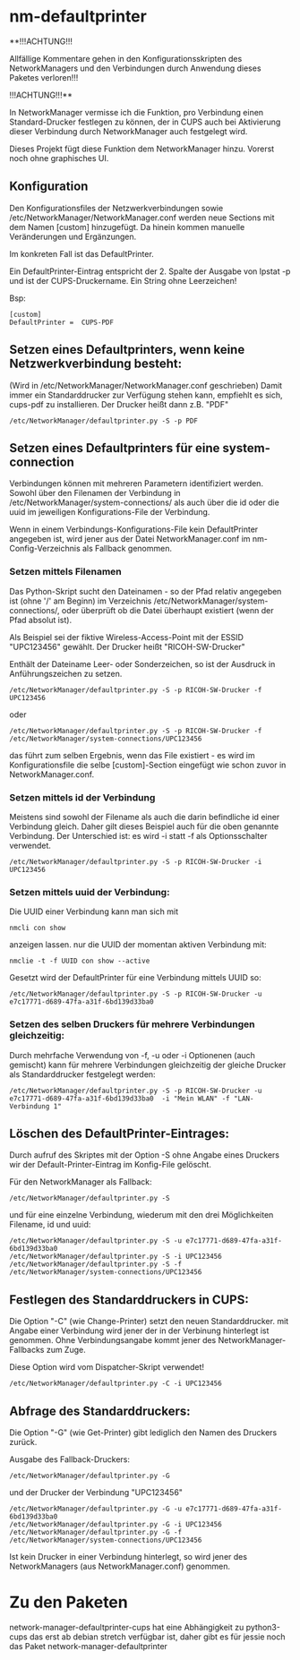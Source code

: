 # nm-defaultprinter

**!!!ACHTUNG!!!

Allfällige Kommentare gehen in den Konfigurationsskripten des NetworkManagers und den Verbindungen durch Anwendung dieses Paketes verloren!!!

!!!ACHTUNG!!!**

In NetworkManager vermisse ich die Funktion, pro Verbindung einen Standard-Drucker festlegen zu können, der in CUPS auch bei Aktivierung dieser Verbindung durch NetworkManager auch festgelegt wird.

Dieses Projekt fügt diese Funktion dem NetworkManager hinzu. Vorerst noch ohne graphisches UI.

## Konfiguration
Den Konfigurationsfiles der Netzwerkverbindungen sowie /etc/NetworkManager/NetworkManager.conf werden neue Sections mit dem Namen [custom] hinzugefügt. Da hinein kommen manuelle Veränderungen und Ergänzungen.

Im konkreten Fall ist das DefaultPrinter.

Ein DefaultPrinter-Eintrag entspricht der 2. Spalte der Ausgabe von lpstat -p und ist der CUPS-Druckername. Ein String ohne Leerzeichen!

Bsp:

	[custom]
	DefaultPrinter =  CUPS-PDF

## Setzen eines Defaultprinters, wenn keine Netzwerkverbindung besteht:
(Wird in /etc/NetworkManager/NetworkManager.conf geschrieben)
Damit immer ein Standarddrucker zur Verfügung stehen kann, empfiehlt es sich, cups-pdf zu installieren.
Der Drucker heißt dann z.B. "PDF"

	/etc/NetworkManager/defaultprinter.py -S -p PDF

## Setzen eines Defaultprinters für eine system-connection
Verbindungen können mit mehreren Parametern identifiziert werden. Sowohl über den Filenamen der Verbindung in /etc/NetworkManager/system-connections/ als auch über die id oder die uuid im jeweiligen Konfigurations-File der Verbindung.

Wenn in einem Verbindungs-Konfigurations-File kein DefaultPrinter angegeben ist, wird jener aus der Datei NetworkManager.conf im nm-Config-Verzeichnis als Fallback genommen.

### Setzen mittels Filenamen
Das Python-Skript sucht den Dateinamen - so der Pfad relativ angegeben ist (ohne '/' am Beginn) im Verzeichnis /etc/NetworkManager/system-connections/, oder überprüft ob die Datei überhaupt existiert (wenn der Pfad absolut ist).

Als Beispiel sei der fiktive Wireless-Access-Point mit der ESSID "UPC123456" gewählt.
Der Drucker heißt "RICOH-SW-Drucker"

Enthält der Dateiname Leer- oder Sonderzeichen, so ist der Ausdruck in Anführungszeichen zu setzen.

	/etc/NetworkManager/defaultprinter.py -S -p RICOH-SW-Drucker -f UPC123456

oder

	/etc/NetworkManager/defaultprinter.py -S -p RICOH-SW-Drucker -f /etc/NetworkManager/system-connections/UPC123456

das führt zum selben Ergebnis, wenn das File existiert - es wird im Konfigurationsfile die selbe [custom]-Section eingefügt wie schon zuvor in NetworkManager.conf.

### Setzen mittels id der Verbindung
Meistens sind sowohl der Filename als auch die darin befindliche id einer Verbindung gleich. Daher gilt dieses Beispiel auch für die oben genannte Verbindung. Der Unterschied ist: es wird -i statt -f als Optionsschalter verwendet. 

	/etc/NetworkManager/defaultprinter.py -S -p RICOH-SW-Drucker -i UPC123456

### Setzen mittels uuid der Verbindung:
Die UUID einer Verbindung kann man sich mit 

	nmcli con show

anzeigen lassen. nur die UUID der momentan aktiven Verbindung mit:

	nmclie -t -f UUID con show --active

Gesetzt wird der DefaultPrinter für eine Verbindung mittels UUID so:

	/etc/NetworkManager/defaultprinter.py -S -p RICOH-SW-Drucker -u e7c17771-d689-47fa-a31f-6bd139d33ba0

### Setzen des selben Druckers für mehrere Verbindungen gleichzeitig:
Durch mehrfache Verwendung von -f, -u oder -i Optionenen (auch gemischt) kann für mehrere Verbindungen gleichzeitig der gleiche Drucker als Standarddrucker festgelegt werden:

	/etc/NetworkManager/defaultprinter.py -S -p RICOH-SW-Drucker -u e7c17771-d689-47fa-a31f-6bd139d33ba0  -i "Mein WLAN" -f "LAN-Verbindung 1" 


## Löschen des DefaultPrinter-Eintrages:
Durch aufruf des Skriptes mit der Option -S ohne Angabe eines Druckers wir der Default-Printer-Eintrag im Konfig-File gelöscht.

Für den NetworkManager als Fallback:

	/etc/NetworkManager/defaultprinter.py -S

und für eine einzelne Verbindung, wiederum mit den drei Möglichkeiten Filename, id und uuid:

	/etc/NetworkManager/defaultprinter.py -S -u e7c17771-d689-47fa-a31f-6bd139d33ba0
	/etc/NetworkManager/defaultprinter.py -S -i UPC123456
	/etc/NetworkManager/defaultprinter.py -S -f /etc/NetworkManager/system-connections/UPC123456

## Festlegen des Standarddruckers in CUPS:
Die Option "-C" (wie Change-Printer) setzt den neuen Standarddrucker. mit Angabe einer Verbindung wird jener der in der Verbinung hinterlegt ist genommen. Ohne Verbindungsangabe kommt jener des NetworkManager-Fallbacks zum Zuge.

Diese Option wird vom Dispatcher-Skript verwendet!

	/etc/NetworkManager/defaultprinter.py -C -i UPC123456

## Abfrage des Standarddruckers:
Die Option "-G" (wie Get-Printer) gibt lediglich den Namen des Druckers zurück.

Ausgabe des Fallback-Druckers:

	/etc/NetworkManager/defaultprinter.py -G

und der Drucker der Verbindung "UPC123456"

	/etc/NetworkManager/defaultprinter.py -G -u e7c17771-d689-47fa-a31f-6bd139d33ba0
	/etc/NetworkManager/defaultprinter.py -G -i UPC123456
	/etc/NetworkManager/defaultprinter.py -G -f /etc/NetworkManager/system-connections/UPC123456

Ist kein Drucker in einer Verbindung hinterlegt, so wird jener des NetworkManagers (aus NetworkManager.conf) genommen.

# Zu den Paketen
network-manager-defaultprinter-cups hat eine Abhängigkeit zu python3-cups das erst ab debian stretch verfügbar ist, daher gibt es für jessie noch das Paket network-manager-defaultprinter
